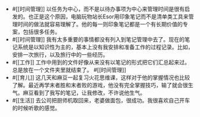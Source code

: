 - #[[时间管理]] 以任务为中心，而不是以待办事项为中心来管理时间是很有启发的。也正是这个原因，电脑玩物站长Esor用印象笔记而不是清单类工具来管理时间的做法就容易理解了。他的每一则印象笔记都是一个有长期价值的专案，包括很多任务。
- #[[时间管理]] 我有太多重要的事情都没有列入到笔记管理中去了。现在的笔记系统是以知识性为主的，基本上没有我安排和准备工作的过程记录。比如，安排一次旅行，以及旅行中的一些经历。
- #[[工作]] 工作中用到的文件好像从来没有以笔记的形式把它们汇总起来过。总是放在一个文件夹里就结束了。
#[[时间管理]] 
- #[[育儿]] 这几天和麻豆一起复习火花思维课，这样对于他的掌握情况也比较了解。最近再学末者胜和末者败的游戏，他没有完全掌握技巧，输了就会很生气。麻豆看到了我写的笔记，让我修改，不许说他生气。
- #[[生活]] 去公司把厨师机取回来，老婆做面包，很成功。我很喜欢自己开车的时候听歌的感觉。
